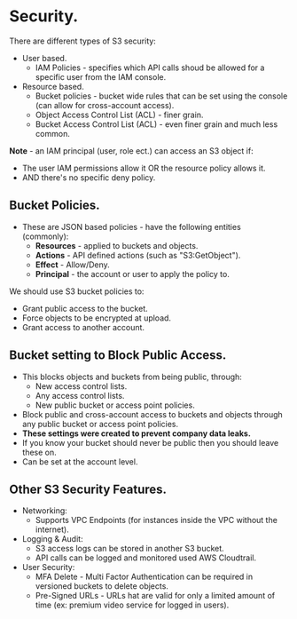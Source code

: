 # **Security.**

There are different types of S3 security:

* User based.
    * IAM Policies - specifies which API calls shoud be allowed for a specific user from the IAM console.
* Resource based.
    * Bucket policies - bucket wide rules that can be set using the console (can allow for cross-account access).
    * Object Access Control List (ACL) - finer grain.
    * Bucket Access Control List (ACL) - even finer grain and much less common.

**Note** - an IAM principal (user, role ect.) can access an S3 object if:
* The user IAM permissions allow it OR the resource policy allows it.
* AND there's no specific deny policy.

## **Bucket Policies.**

* These are JSON based policies - have the following entities (commonly):
    * **Resources** - applied to buckets and objects.
    * **Actions** - API defined actions (such as "S3:GetObject").
    * **Effect** - Allow/Deny.
    * **Principal** - the account or user to apply the policy to.

We should use S3 bucket policies to:
* Grant public access to the bucket.
* Force objects to be encrypted at upload.
* Grant access to another account.

## **Bucket setting to Block Public Access.**

* This blocks objects and buckets from being public, through:
    * New access control lists.
    * Any access control lists.
    * New public bucket or access point policies.
* Block public and cross-account access to buckets and objects through any public bucket or access point policies.
* **These settings were created to prevent company data leaks.**
* If you know your bucket should never be public then you should leave these on.
* Can be set at the account level. 

## **Other S3 Security Features.**

* Networking:
    * Supports VPC Endpoints (for instances inside the VPC without the internet).
* Logging & Audit:
    * S3 access logs can be stored in another S3 bucket.
    * API calls can be logged and monitored used AWS Cloudtrail.
* User Security:
    * MFA Delete - Multi Factor Authentication can be required in versioned buckets to delete objects.
    * Pre-Signed URLs - URLs hat are valid for only a limited amount of time (ex: premium video service for logged in users).